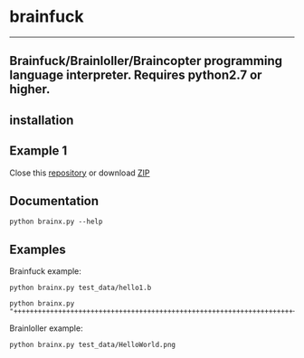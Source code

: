 # brainfuck

---
Brainfuck/Brainloller/Braincopter programming language interpreter.
Requires python2.7 or higher.
---


## installation
## <a name="code"></a> Example 1

Close this [repository](http://github.com/hhhonzik/python-brainfuck) or download [ZIP](http://github.com/hhhonzik/python-brainfuck/archive/master.zip)


## Documentation

    python brainx.py --help

## Examples

Brainfuck example:

    python brainx.py test_data/hello1.b

    python brainx.py "++++++++++++++++++++++++++++++++++++++++++++++++++++++++++++++++++++++++."

Brainloller example:

    python brainx.py test_data/HelloWorld.png
